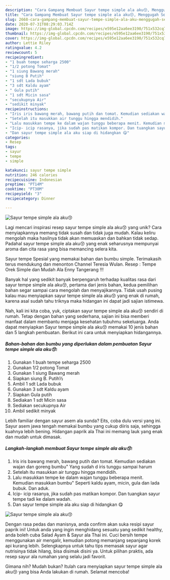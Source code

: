 ```yaml
---
description: "Cara Gampang Membuat Sayur tempe simple ala aku😚, Menggugah Selera"
title: "Cara Gampang Membuat Sayur tempe simple ala aku😚, Menggugah Selera"
slug: 2668-cara-gampang-membuat-sayur-tempe-simple-ala-aku-menggugah-selera
date: 2020-07-31T08:29:03.714Z
image: https://img-global.cpcdn.com/recipes/e595e12aa6ee3190/751x532cq70/sayur-tempe-simple-ala-aku😚-foto-resep-utama.jpg
thumbnail: https://img-global.cpcdn.com/recipes/e595e12aa6ee3190/751x532cq70/sayur-tempe-simple-ala-aku😚-foto-resep-utama.jpg
cover: https://img-global.cpcdn.com/recipes/e595e12aa6ee3190/751x532cq70/sayur-tempe-simple-ala-aku😚-foto-resep-utama.jpg
author: Lettie Riley
ratingvalue: 4.2
reviewcount: 5
recipeingredient:
- "1 buah tempe seharga 2500"
- "1/2 potong Tomat"
- "1 siung Bawang merah"
- "siung B Putih"
- "1 sdt Lada bubuk"
- "3 sdt Kaldu ayam"
- " Gula putih"
- "1 sdt Micin sasa"
- "secukupnya Air"
- "sedikit minyak"
recipeinstructions:
- "Iris iris bawang merah, bawang putih dan tomat. Kemudian sediakan wajan dan goreng bumbu&#34; Yang sudah d iris tunggu sampai harum"
- "Setelah itu masukkan air tunggu hingga mendidih."
- "Lalu masukkan tempe ke dalam wajan tunggu beberapa menit. Kemudian masukkan bumbu&#34; Seperti kaldu ayam, micin, gula dan lada bubuk. Dan aduk."
- "Icip- icip rasanya, jika sudah pas matikan kompor. Dan tuangkan sayur tempe tadi ke dalam wadah."
- "Dan sayur tempe simple ala aku siap di hidangkan 😋"
categories:
- Resep
tags:
- sayur
- tempe
- simple

katakunci: sayur tempe simple 
nutrition: 246 calories
recipecuisine: Indonesian
preptime: "PT14M"
cooktime: "PT30M"
recipeyield: "3"
recipecategory: Dinner

---
```



![Sayur tempe simple ala aku😚](https://img-global.cpcdn.com/recipes/e595e12aa6ee3190/751x532cq70/sayur-tempe-simple-ala-aku😚-foto-resep-utama.jpg)

Lagi mencari inspirasi resep sayur tempe simple ala aku😚 yang unik? Cara menyiapkannya memang tidak susah dan tidak juga mudah. Kalau keliru mengolah maka hasilnya tidak akan memuaskan dan bahkan tidak sedap. Padahal sayur tempe simple ala aku😚 yang enak seharusnya mempunyai aroma dan cita rasa yang bisa memancing selera kita.

Sayur tempe Spesial yang memakai bahan dan bumbu simple. Terimakasih terus mendukung dan menonton Channel Teresia Wulan. Resep : Tempe Orek Simple dan Mudah Ala Enny Tangerang !!!

Banyak hal yang sedikit banyak berpengaruh terhadap kualitas rasa dari sayur tempe simple ala aku😚, pertama dari jenis bahan, kedua pemilihan bahan segar sampai cara mengolah dan menyajikannya. Tidak usah pusing kalau mau menyiapkan sayur tempe simple ala aku😚 yang enak di rumah, karena asal sudah tahu triknya maka hidangan ini dapat jadi sajian istimewa.


Nah, kali ini kita coba, yuk, ciptakan sayur tempe simple ala aku😚 sendiri di rumah. Tetap dengan bahan yang sederhana, sajian ini bisa memberi manfaat dalam membantu menjaga kesehatan tubuhmu sekeluarga. Anda dapat menyiapkan Sayur tempe simple ala aku😚 memakai 10 jenis bahan dan 5 langkah pembuatan. Berikut ini cara untuk menyiapkan hidangannya.

<!--inarticleads1-->

##### Bahan-bahan dan bumbu yang diperlukan dalam pembuatan Sayur tempe simple ala aku😚:

1. Gunakan 1 buah tempe seharga 2500
1. Gunakan 1/2 potong Tomat
1. Gunakan 1 siung Bawang merah
1. Siapkan siung B. Putih½
1. Ambil 1 sdt Lada bubuk
1. Gunakan 3 sdt Kaldu ayam
1. Siapkan  Gula putih
1. Sediakan 1 sdt Micin sasa
1. Sediakan secukupnya Air
1. Ambil sedikit minyak


Lebih familiar dengan sayur asem ala sunda? Eits, coba dulu versi yang ini. Sayur asem jawa tengah memakai bumbu yang cukup diiris saja, sehingga kuahnya lebih bening. Hidangan paprik ala Thai ini memang lauk yang enak dan mudah untuk dimasak. 

<!--inarticleads2-->

##### Langkah-langkah membuat Sayur tempe simple ala aku😚:

1. Iris iris bawang merah, bawang putih dan tomat. Kemudian sediakan wajan dan goreng bumbu&#34; Yang sudah d iris tunggu sampai harum
1. Setelah itu masukkan air tunggu hingga mendidih.
1. Lalu masukkan tempe ke dalam wajan tunggu beberapa menit. Kemudian masukkan bumbu&#34; Seperti kaldu ayam, micin, gula dan lada bubuk. Dan aduk.
1. Icip- icip rasanya, jika sudah pas matikan kompor. Dan tuangkan sayur tempe tadi ke dalam wadah.
1. Dan sayur tempe simple ala aku siap di hidangkan 😋
<img src="//assets-global.cpcdn.com/assets/icons/button_play-2c75c40dde080a61004c1f40b05d8f140eaff45d7e9e6481dc71c63d2e7c4909.png" alt="Sayur tempe simple ala aku😚">

Dengan rasa pedas dan manisnya, anda confirm akan suka resipi sayur paprik ini! Untuk anda yang ingin menghidang sesuatu yang sedikit healthy, anda boleh cuba Salad Ayam &amp; Sayur ala Thai ini. Cuci bersih tempe menggunakan air mengalir, kemudian potong memanjang sepanjang korek api kurang lebih. Selengkapnya untuk tahu tips memasak sayur agar nutrisinya tidak hilang, bisa disimak disini ya. Untuk pilihan praktis, ada resep sayur ala rumahan yang selalu jadi favorit. 

Gimana nih? Mudah bukan? Itulah cara menyiapkan sayur tempe simple ala aku😚 yang bisa Anda lakukan di rumah. Selamat mencoba!
